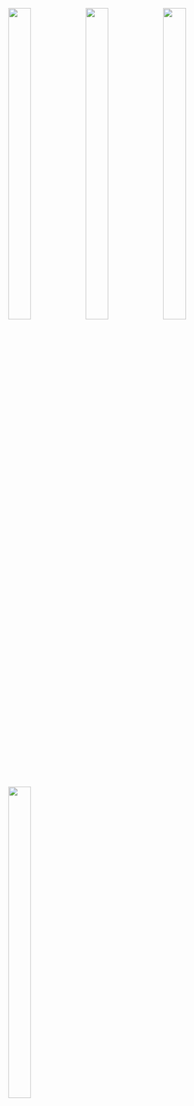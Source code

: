 <p float="center>
          
<img src="https://user-images.githubusercontent.com/113609040/210040596-19a974e5-a1c9-4da7-a54e-a68404ed17e0.png" width=22% height=35%>

<img src="https://user-images.githubusercontent.com/113609040/210930413-fcaaa374-1961-420e-aa7e-4fde4184e81e.png" width=30% height=40%>

<img src="https://user-images.githubusercontent.com/113609040/210930415-9605f3de-3691-404c-a92e-1e30d89b1ac5.png" width=30% height=40%>

<img src="https://user-images.githubusercontent.com/113609040/210930417-d3765dcb-b730-4b07-845e-3a725d323a41.png" width=30% height=40%>

<img src="https://user-images.githubusercontent.com/113609040/210930407-4caa865f-1fe4-4b95-9c59-82d48d2d8927.png" width=30% height=40%>
                                                                                                                 
</p>
